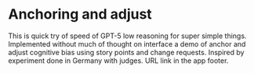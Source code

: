 # Anchoring and adjust
This is quick try of speed of GPT-5 low reasoning for super simple things.
Implemented without much of thought on interface a demo of anchor and adjust cognitive bias using
story points and change requests. Inspired by experiment done in Germany with judges.
URL link in the app footer.

